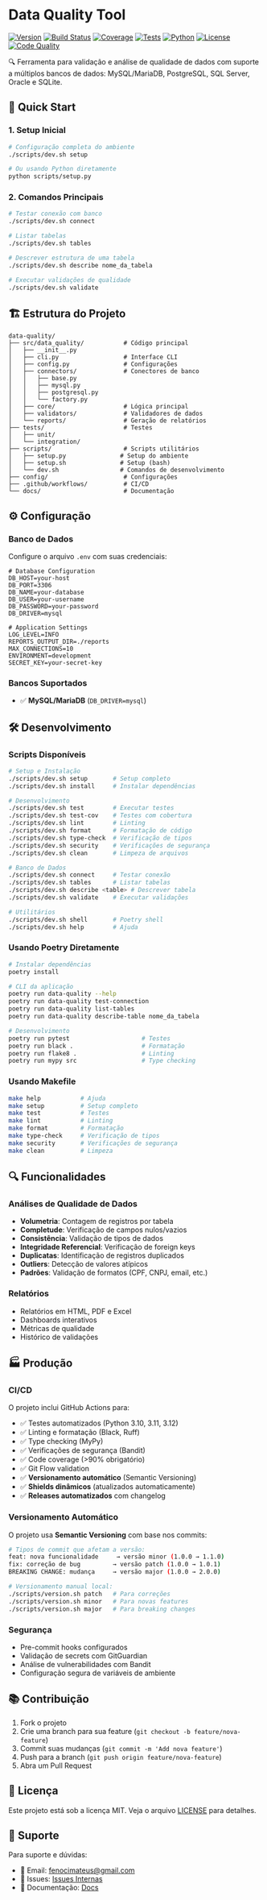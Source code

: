 # Data Quality Tool

[![Version](https://img.shields.io/badge/version-0.4.1-blue)](.)
[![Build Status](https://img.shields.io/github/actions/workflow/status/MateusFenoci/mysql-data-quality/ci.yml?branch=main)](https://github.com/MateusFenoci/mysql-data-quality/actions/workflows/ci.yml)
[![Coverage](https://img.shields.io/badge/coverage-92%25-brightgreen)](.)
[![Tests](https://img.shields.io/badge/tests-17%20passed-brightgreen)](.)
[![Python](https://img.shields.io/badge/python-3.10%20%7C%203.11%20%7C%203.12-blue)](https://www.python.org/)
[![License](https://img.shields.io/badge/license-MIT-blue)](LICENSE)
[![Code Quality](https://img.shields.io/badge/code%20quality-A-green)](.)

🔍 Ferramenta para validação e análise de qualidade de dados com suporte a múltiplos bancos de dados: MySQL/MariaDB, PostgreSQL, SQL Server, Oracle e SQLite.

## 🚀 Quick Start

### 1. Setup Inicial

```bash
# Configuração completa do ambiente
./scripts/dev.sh setup

# Ou usando Python diretamente
python scripts/setup.py
```

### 2. Comandos Principais

```bash
# Testar conexão com banco
./scripts/dev.sh connect

# Listar tabelas
./scripts/dev.sh tables

# Descrever estrutura de uma tabela
./scripts/dev.sh describe nome_da_tabela

# Executar validações de qualidade
./scripts/dev.sh validate
```

## 🏗️ Estrutura do Projeto

```
data-quality/
├── src/data_quality/           # Código principal
│   ├── __init__.py
│   ├── cli.py                  # Interface CLI
│   ├── config.py               # Configurações
│   ├── connectors/             # Conectores de banco
│   │   ├── base.py
│   │   ├── mysql.py
│   │   ├── postgresql.py
│   │   └── factory.py
│   ├── core/                   # Lógica principal
│   ├── validators/             # Validadores de dados
│   └── reports/                # Geração de relatórios
├── tests/                      # Testes
│   ├── unit/
│   └── integration/
├── scripts/                    # Scripts utilitários
│   ├── setup.py               # Setup do ambiente
│   ├── setup.sh               # Setup (bash)
│   └── dev.sh                 # Comandos de desenvolvimento
├── config/                     # Configurações
├── .github/workflows/          # CI/CD
└── docs/                       # Documentação
```

## ⚙️ Configuração

### Banco de Dados

Configure o arquivo `.env` com suas credenciais:

```env
# Database Configuration
DB_HOST=your-host
DB_PORT=3306
DB_NAME=your-database
DB_USER=your-username
DB_PASSWORD=your-password
DB_DRIVER=mysql

# Application Settings
LOG_LEVEL=INFO
REPORTS_OUTPUT_DIR=./reports
MAX_CONNECTIONS=10
ENVIRONMENT=development
SECRET_KEY=your-secret-key
```

### Bancos Suportados

- ✅ **MySQL/MariaDB** (`DB_DRIVER=mysql`)

## 🛠️ Desenvolvimento

### Scripts Disponíveis

```bash
# Setup e Instalação
./scripts/dev.sh setup       # Setup completo
./scripts/dev.sh install     # Instalar dependências

# Desenvolvimento
./scripts/dev.sh test        # Executar testes
./scripts/dev.sh test-cov    # Testes com cobertura
./scripts/dev.sh lint        # Linting
./scripts/dev.sh format      # Formatação de código
./scripts/dev.sh type-check  # Verificação de tipos
./scripts/dev.sh security    # Verificações de segurança
./scripts/dev.sh clean       # Limpeza de arquivos

# Banco de Dados
./scripts/dev.sh connect     # Testar conexão
./scripts/dev.sh tables      # Listar tabelas
./scripts/dev.sh describe <table> # Descrever tabela
./scripts/dev.sh validate    # Executar validações

# Utilitários
./scripts/dev.sh shell       # Poetry shell
./scripts/dev.sh help        # Ajuda
```

### Usando Poetry Diretamente

```bash
# Instalar dependências
poetry install

# CLI da aplicação
poetry run data-quality --help
poetry run data-quality test-connection
poetry run data-quality list-tables
poetry run data-quality describe-table nome_da_tabela

# Desenvolvimento
poetry run pytest                    # Testes
poetry run black .                   # Formatação
poetry run flake8 .                  # Linting
poetry run mypy src                  # Type checking
```

### Usando Makefile

```bash
make help           # Ajuda
make setup          # Setup completo
make test           # Testes
make lint           # Linting
make format         # Formatação
make type-check     # Verificação de tipos
make security       # Verificações de segurança
make clean          # Limpeza
```

## 🔍 Funcionalidades

### Análises de Qualidade de Dados

- **Volumetria**: Contagem de registros por tabela
- **Completude**: Verificação de campos nulos/vazios
- **Consistência**: Validação de tipos de dados
- **Integridade Referencial**: Verificação de foreign keys
- **Duplicatas**: Identificação de registros duplicados
- **Outliers**: Detecção de valores atípicos
- **Padrões**: Validação de formatos (CPF, CNPJ, email, etc.)

### Relatórios

- Relatórios em HTML, PDF e Excel
- Dashboards interativos
- Métricas de qualidade
- Histórico de validações

## 🏭 Produção

### CI/CD

O projeto inclui GitHub Actions para:

- ✅ Testes automatizados (Python 3.10, 3.11, 3.12)
- ✅ Linting e formatação (Black, Ruff)
- ✅ Type checking (MyPy)
- ✅ Verificações de segurança (Bandit)
- ✅ Code coverage (>90% obrigatório)
- ✅ Git Flow validation
- ✅ **Versionamento automático** (Semantic Versioning)
- ✅ **Shields dinâmicos** (atualizados automaticamente)
- ✅ **Releases automatizados** com changelog

### Versionamento Automático

O projeto usa **Semantic Versioning** com base nos commits:

```bash
# Tipos de commit que afetam a versão:
feat: nova funcionalidade     → versão minor (1.0.0 → 1.1.0)
fix: correção de bug         → versão patch (1.0.0 → 1.0.1)
BREAKING CHANGE: mudança     → versão major (1.0.0 → 2.0.0)

# Versionamento manual local:
./scripts/version.sh patch   # Para correções
./scripts/version.sh minor   # Para novas features
./scripts/version.sh major   # Para breaking changes
```

### Segurança

- Pre-commit hooks configurados
- Validação de secrets com GitGuardian
- Análise de vulnerabilidades com Bandit
- Configuração segura de variáveis de ambiente

## 📚 Contribuição

1. Fork o projeto
2. Crie uma branch para sua feature (`git checkout -b feature/nova-feature`)
3. Commit suas mudanças (`git commit -m 'Add nova feature'`)
4. Push para a branch (`git push origin feature/nova-feature`)
5. Abra um Pull Request

## 📄 Licença

Este projeto está sob a licença MIT. Veja o arquivo [LICENSE](LICENSE) para detalhes.

## 🤝 Suporte

Para suporte e dúvidas:

- 📧 Email: fenocimateus@gmail.com
- 🐛 Issues: [Issues Internas](https://github.com/MateusFenoci/mysql-data-quality/issues)
- 📖 Documentação: [Docs](docs/)
